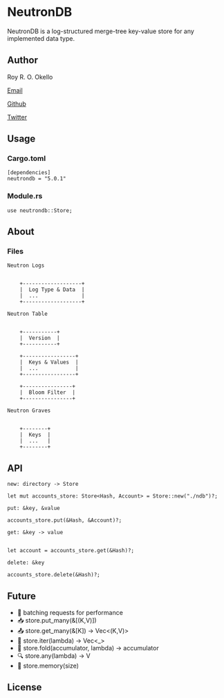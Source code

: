 # NeutronDB

NeutronDB is a log-structured merge-tree key-value store for any implemented data type.

## Author

Roy R. O. Okello

[Email](mailto:royokello@protonmail.com)

[Github](https://github.com/royokello)

[Twitter](https://twitter.com/RealOkello)

## Usage

### Cargo.toml

```text
[dependencies]
neutrondb = "5.0.1"
```

### Module.rs

```text
use neutrondb::Store;
```

## About

### Files

`Neutron Logs`

```text

    +-------------------+
    |  Log Type & Data  |
    |  ...              |
    +-------------------+

```

`Neutron Table`

```text

    +-----------+
    |  Version  |
    +-----------+

    +-----------------+
    |  Keys & Values  |
    |  ...            |
    +-----------------+

    +----------------+
    |  Bloom Filter  |
    +----------------+

```

`Neutron Graves`

```text

    +--------+
    |  Keys  |
    |  ...   |
    +--------+

```

## API

`new: directory -> Store`

```text
let mut accounts_store: Store<Hash, Account> = Store::new("./ndb")?;
```

`put: &key, &value`

```text
accounts_store.put(&Hash, &Account)?;
```

`get: &key -> value`

```text

let account = accounts_store.get(&Hash)?;

```

`delete: &key`

```text
accounts_store.delete(&Hash)?;
```

## Future

- 🚀 batching requests for performance
- 📥 store.put_many(&[(K,V)])
- 📤 store.get_many(&[K]) -> Vec<(K,V)>
- 🦾 store.iter(lambda) -> Vec<_>
- 🧠 store.fold(accumulator, lambda) -> accumulator
- 🔍 store.any(lambda) -> V
- 🐘 store.memory(size)

## License
